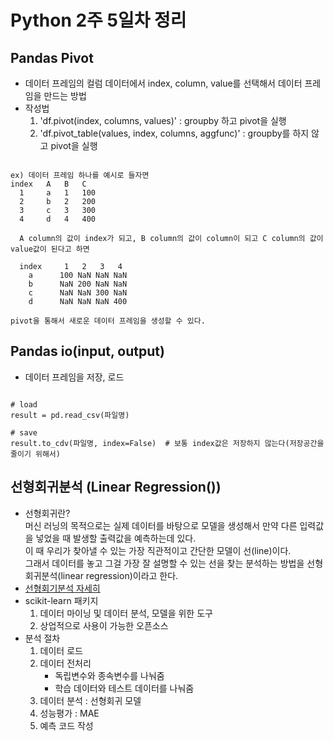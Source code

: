 # Python 2주 5일차 정리

## Pandas Pivot
* 데이터 프레임의 컬럼 데이터에서 index, column, value를 선택해서 데이터 프레임을 만드는 방법
* 작성법
    1. 'df.pivot(index, columns, values)' : groupby 하고 pivot을 실행
    2. 'df.pivot_table(values, index, columns, aggfunc)' : groupby를 하지 않고 pivot을 실행
<pre><code>
ex) 데이터 프레임 하나를 예시로 들자면
index   A   B   C
  1     a   1   100
  2     b   2   200
  3     c   3   300
  4     d   4   400
  
  A column의 값이 index가 되고, B column의 값이 column이 되고 C column의 값이 value값이 된다고 하면

  index     1   2   3   4
    a      100 NaN NaN NaN
    b      NaN 200 NaN NaN
    c      NaN NaN 300 NaN
    d      NaN NaN NaN 400

pivot을 통해서 새로운 데이터 프레임을 생성할 수 있다.
</code></pre>

## Pandas io(input, output)
* 데이터 프레임을 저장, 로드
<pre><code>
# load
result = pd.read_csv(파일명)

# save
result.to_cdv(파일명, index=False)  # 보통 index값은 저장하지 않는다(저장공간을 줄이기 위해서)
</code></pre>

## 선형회귀분석 (Linear Regression())
* 선형회귀란?     
머신 러닝의 목적으로는 실제 데이터를 바탕으로 모델을 생성해서 만약 다른 입력값을 넣었을 때 발생할 출력값을 예측하는데 있다.    
이 때 우리가 찾아낼 수 있는 가장 직관적이고 간단한 모델이 선(line)이다.    
그래서 데이터를 놓고 그걸 가장 잘 설명할 수 있는 선을 찾는 분석하는 방법을 선형회귀분석(linear regression)이라고 한다.   
* [선형회기분석 자세히](https://hleecaster.com/ml-linear-regression-example/)
* scikit-learn 패키지
    1. 데이터 마이닝 및 데이터 분석, 모델을 위한 도구
    2. 상업적으로 사용이 가능한 오픈소스
* 분석 절차
    1. 데이터 로드
    2. 데이터 전처리
        - 독립변수와 종속변수를 나눠줌
        - 학습 데이터와 테스트 데이터를 나눠줌
    3. 데이터 분석 : 선형회귀 모델
    4. 성능평가 : MAE
    5. 예측 코드 작성